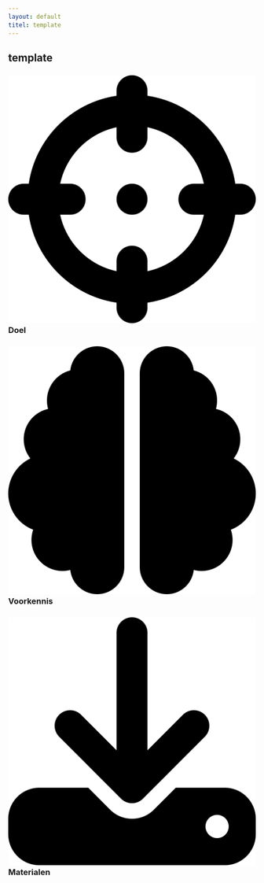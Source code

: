 ```yaml
---
layout: default
titel: template
---
```


## template

### <span><img class="inline-h2-icon" src="../assets/svg/crosshairs.svg" /> Doel</span>

### <span><img class="inline-h2-icon" src="../assets/svg/brain.svg" /> Voorkennis</span>

### <span><img class="inline-h2-icon" src="../assets/svg/download.svg" /> Materialen</span>
